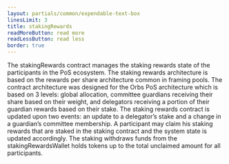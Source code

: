 ```yaml
---
layout: partials/common/expendable-text-box
linesLimit: 3
title: stakingRewards
readMoreButton: read more
readLessButton: read less
border: true
---
```


The stakingRewards contract manages the staking rewards state of the participants in the PoS ecosystem. The staking rewards architecture is based on the rewards per share architecture common in framing pools. The contract architecture was designed for the Orbs PoS architecture which is based on 3 levels: global allocation, committee guardians receiving their share based on their weight, and delegators receiving a portion of their guardian rewards based on their stake. The staking rewards contract is updated upon two events: an update to a delegator’s stake and a change in a guardian’s committee membership. A participant may claim his staking rewards that are staked in the staking contract and the system state is updated accordingly. The staking withdraws funds from the stakingRewardsWallet holds tokens up to the total unclaimed amount for all participants.
